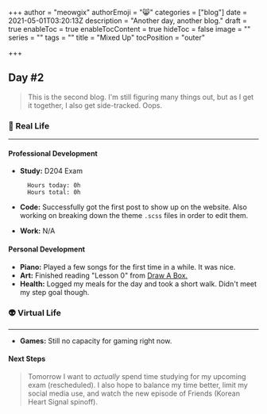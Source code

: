 +++
author = "meowgix"
authorEmoji = "😸"
categories = ["blog"]
date = 2021-05-01T03:20:13Z
description = "Another day, another blog."
draft = true
enableToc = true
enableTocContent = true
hideToc = false
image = ""
series = ""
tags = ""
title = "Mixed Up"
tocPosition = "outer"

+++
## Day #2

> This is the second blog. I'm still figuring many things out, but as I get it together, I also get side-tracked. Oops.

### 🌱 Real Life

***

#### Professional Development

* **Study:**  D204 Exam

        Hours today: 0h
        Hours total: 0h

* **Code:**  Successfully got the first post to show up on the website. Also working on breaking down the theme `.scss` files in order to edit them.
* **Work:**  N/A

#### Personal Development

* **Piano:**  Played a few songs for the first time in a while. It was nice.
* **Art:**  Finished reading "Lesson 0" from [Draw A Box.](https:\\drawabox.com)
* **Health:**  Logged my meals for the day and took a short walk. Didn't meet my step goal though.

### 👽 Virtual Life

***

* **Games:**  Still no capacity for gaming right now.

#### Next Steps

> Tomorrow I want to _actually_ spend time studying for my upcoming exam (rescheduled). I also hope to balance my time better, limit my social media use, and watch the new episode of Friends (Korean Heart Signal spinoff).